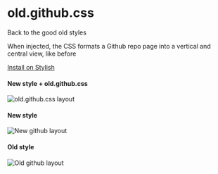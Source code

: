 # old.github.css
Back to the good old styles

When injected, the CSS formats a Github repo page into a vertical and central view, like before

[Install on Stylish](https://userstyles.org/styles/185907/old-github-layout)

#### New style + old.github.css
![old.github.css layout](https://i.ibb.co/vX70RX2/Capture-d-e-cran-2020-06-28-a-00-38-29.png)

#### New style
![New github layout](https://i.ibb.co/z8x0q5v/Capture-d-e-cran-2020-06-28-a-00-37-40.png)

#### Old style
![Old github layout](https://i.ibb.co/9sjtpZS/Capture-d-e-cran-2020-06-28-a-00-36-50.png)
